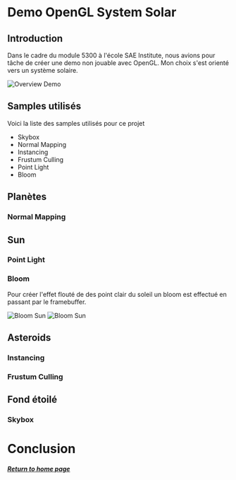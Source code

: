 # Demo OpenGL System Solar

## Introduction

Dans le cadre du module 5300 à l'école SAE Institute, nous avions pour tâche de créer une demo non jouable avec OpenGL. Mon choix s'est orienté vers un système solaire.

![Overview Demo](../assets/GIF/Demo1.gif)

## Samples utilisés

Voici la liste des samples utilisés pour ce projet

* Skybox
* Normal Mapping
* Instancing
* Frustum Culling
* Point Light
* Bloom

## Planètes
### Normal Mapping

## Sun
### Point Light
### Bloom

Pour créer l'effet flouté de des point clair du soleil un bloom est effectué en passant par le framebuffer.

![Bloom Sun](../assets/GIF/Sun1.gif)
![Bloom Sun](../assets/GIF/Sun2.gif)

## Asteroids
### Instancing
### Frustum Culling

## Fond étoilé
### Skybox

# Conclusion

##### [Return to home page](https://sosolamojo.github.io/)
